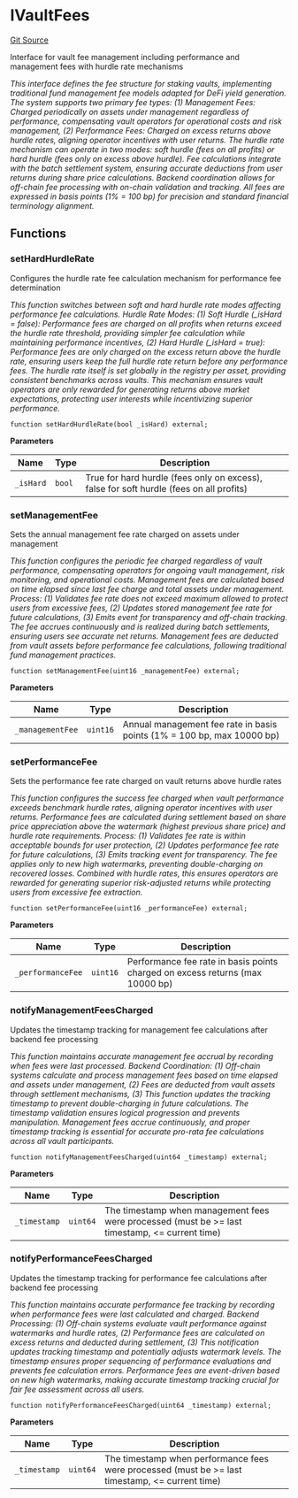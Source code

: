 # IVaultFees
[Git Source](https://github.com/VerisLabs/KAM/blob/7810ef786f844ebd78831ee424b7ee896113d92b/src/interfaces/IVaultFees.sol)

Interface for vault fee management including performance and management fees with hurdle rate mechanisms

*This interface defines the fee structure for staking vaults, implementing traditional fund management fee
models adapted for DeFi yield generation. The system supports two primary fee types: (1) Management Fees: Charged
periodically on assets under management regardless of performance, compensating vault operators for operational
costs and risk management, (2) Performance Fees: Charged on excess returns above hurdle rates, aligning operator
incentives with user returns. The hurdle rate mechanism can operate in two modes: soft hurdle (fees on all profits)
or hard hurdle (fees only on excess above hurdle). Fee calculations integrate with the batch settlement system,
ensuring accurate deductions from user returns during share price calculations. Backend coordination allows for
off-chain fee processing with on-chain validation and tracking. All fees are expressed in basis points (1% = 100 bp)
for precision and standard financial terminology alignment.*


## Functions
### setHardHurdleRate

Configures the hurdle rate fee calculation mechanism for performance fee determination

*This function switches between soft and hard hurdle rate modes affecting performance fee calculations.
Hurdle Rate Modes: (1) Soft Hurdle (_isHard = false): Performance fees are charged on all profits when returns
exceed the hurdle rate threshold, providing simpler fee calculation while maintaining performance incentives,
(2) Hard Hurdle (_isHard = true): Performance fees are only charged on the excess return above the hurdle rate,
ensuring users keep the full hurdle rate return before any performance fees. The hurdle rate itself is set
globally in the registry per asset, providing consistent benchmarks across vaults. This mechanism ensures
vault operators are only rewarded for generating returns above market expectations, protecting user interests
while incentivizing superior performance.*


```solidity
function setHardHurdleRate(bool _isHard) external;
```
**Parameters**

|Name|Type|Description|
|----|----|-----------|
|`_isHard`|`bool`|True for hard hurdle (fees only on excess), false for soft hurdle (fees on all profits)|


### setManagementFee

Sets the annual management fee rate charged on assets under management

*This function configures the periodic fee charged regardless of vault performance, compensating operators
for ongoing vault management, risk monitoring, and operational costs. Management fees are calculated based on
time elapsed since last fee charge and total assets under management. Process: (1) Validates fee rate does not
exceed maximum allowed to protect users from excessive fees, (2) Updates stored management fee rate for future
calculations, (3) Emits event for transparency and off-chain tracking. The fee accrues continuously and is
realized during batch settlements, ensuring users see accurate net returns. Management fees are deducted from
vault assets before performance fee calculations, following traditional fund management practices.*


```solidity
function setManagementFee(uint16 _managementFee) external;
```
**Parameters**

|Name|Type|Description|
|----|----|-----------|
|`_managementFee`|`uint16`|Annual management fee rate in basis points (1% = 100 bp, max 10000 bp)|


### setPerformanceFee

Sets the performance fee rate charged on vault returns above hurdle rates

*This function configures the success fee charged when vault performance exceeds benchmark hurdle rates,
aligning operator incentives with user returns. Performance fees are calculated during settlement based on
share price appreciation above the watermark (highest previous share price) and hurdle rate requirements.
Process: (1) Validates fee rate is within acceptable bounds for user protection, (2) Updates performance fee
rate for future calculations, (3) Emits tracking event for transparency. The fee applies only to new high
watermarks, preventing double-charging on recovered losses. Combined with hurdle rates, this ensures operators
are rewarded for generating superior risk-adjusted returns while protecting users from excessive fee extraction.*


```solidity
function setPerformanceFee(uint16 _performanceFee) external;
```
**Parameters**

|Name|Type|Description|
|----|----|-----------|
|`_performanceFee`|`uint16`|Performance fee rate in basis points charged on excess returns (max 10000 bp)|


### notifyManagementFeesCharged

Updates the timestamp tracking for management fee calculations after backend fee processing

*This function maintains accurate management fee accrual by recording when fees were last processed.
Backend Coordination: (1) Off-chain systems calculate and process management fees based on time elapsed and
assets under management, (2) Fees are deducted from vault assets through settlement mechanisms, (3) This
function
updates the tracking timestamp to prevent double-charging in future calculations. The timestamp validation
ensures logical progression and prevents manipulation. Management fees accrue continuously, and proper timestamp
tracking is essential for accurate pro-rata fee calculations across all vault participants.*


```solidity
function notifyManagementFeesCharged(uint64 _timestamp) external;
```
**Parameters**

|Name|Type|Description|
|----|----|-----------|
|`_timestamp`|`uint64`|The timestamp when management fees were processed (must be >= last timestamp, <= current time)|


### notifyPerformanceFeesCharged

Updates the timestamp tracking for performance fee calculations after backend fee processing

*This function maintains accurate performance fee tracking by recording when performance fees were last
calculated and charged. Backend Processing: (1) Off-chain systems evaluate vault performance against watermarks
and hurdle rates, (2) Performance fees are calculated on excess returns and deducted during settlement,
(3) This notification updates tracking timestamp and potentially adjusts watermark levels. The timestamp ensures
proper sequencing of performance evaluations and prevents fee calculation errors. Performance fees are
event-driven
based on new high watermarks, making accurate timestamp tracking crucial for fair fee assessment across all
users.*


```solidity
function notifyPerformanceFeesCharged(uint64 _timestamp) external;
```
**Parameters**

|Name|Type|Description|
|----|----|-----------|
|`_timestamp`|`uint64`|The timestamp when performance fees were processed (must be >= last timestamp, <= current time)|


